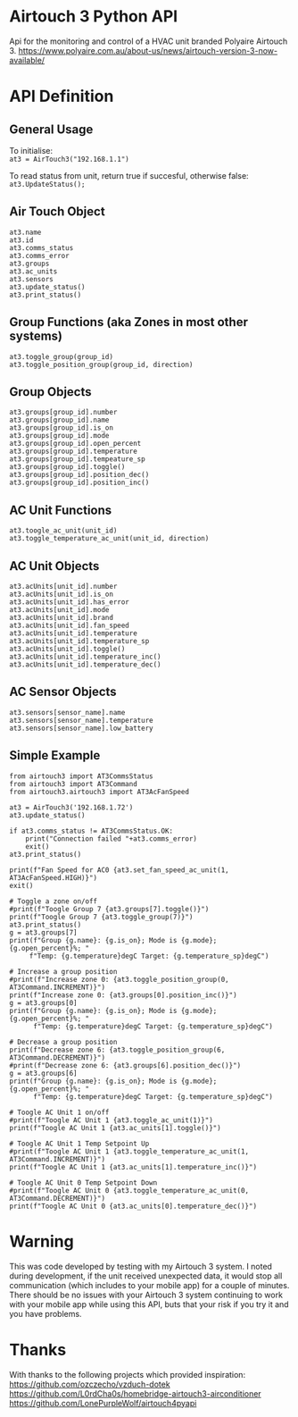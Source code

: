 # Airtouch 3 Python API
Api for the monitoring and control of a HVAC unit branded Polyaire Airtouch 3.
https://www.polyaire.com.au/about-us/news/airtouch-version-3-now-available/

# API Definition

## General Usage
To initialise:\
`at3 = AirTouch3("192.168.1.1")`

To read status from unit, return true if succesful, otherwise false:\
`at3.UpdateStatus();`

## Air Touch Object
`at3.name`\
`at3.id`\
`at3.comms_status`\
`at3.comms_error`\
`at3.groups`\
`at3.ac_units`\
`at3.sensors`\
`at3.update_status()`\
`at3.print_status()`

## Group Functions (aka Zones in most other systems)
`at3.toggle_group(group_id)`\
`at3.toggle_position_group(group_id, direction)`
## Group Objects
`at3.groups[group_id].number`\
`at3.groups[group_id].name`\
`at3.groups[group_id].is_on`\
`at3.groups[group_id].mode`\
`at3.groups[group_id].open_percent`\
`at3.groups[group_id].temperature`\
`at3.groups[group_id].tempeature_sp`\
`at3.groups[group_id].toggle()`\
`at3.groups[group_id].position_dec()`\
`at3.groups[group_id].position_inc()`

## AC Unit Functions
`at3.toogle_ac_unit(unit_id)`\
`at3.toggle_temperature_ac_unit(unit_id, direction)`
## AC Unit Objects
`at3.acUnits[unit_id].number`\
`at3.acUnits[unit_id].is_on`\
`at3.acUnits[unit_id].has_error`\
`at3.acUnits[unit_id].mode`\
`at3.acUnits[unit_id].brand`\
`at3.acUnits[unit_id].fan_speed`\
`at3.acUnits[unit_id].temperature`\
`at3.acUnits[unit_id].temperature_sp`\
`at3.acUnits[unit_id].toggle()`\
`at3.acUnits[unit_id].temperature_inc()`\
`at3.acUnits[unit_id].temperature_dec()`

## AC Sensor Objects
`at3.sensors[sensor_name].name`\
`at3.sensors[sensor_name].temperature`\
`at3.sensors[sensor_name].low_battery`

## Simple Example

```
from airtouch3 import AT3CommsStatus
from airtouch3 import AT3Command
from airtouch3.airtouch3 import AT3AcFanSpeed

at3 = AirTouch3('192.168.1.72')
at3.update_status()

if at3.comms_status != AT3CommsStatus.OK:
    print("Connection failed "+at3.comms_error)
    exit()
at3.print_status()

print(f"Fan Speed for AC0 {at3.set_fan_speed_ac_unit(1, AT3AcFanSpeed.HIGH)}")
exit()

# Toggle a zone on/off
#print(f"Toogle Group 7 {at3.groups[7].toggle()}")
print(f"Toogle Group 7 {at3.toggle_group(7)}")
at3.print_status()
g = at3.groups[7]
print(f"Group {g.name}: {g.is_on}; Mode is {g.mode}; {g.open_percent}%; "
     f"Temp: {g.temperature}degC Target: {g.temperature_sp}degC")

# Increase a group position
#print(f"Increase zone 0: {at3.toggle_position_group(0, AT3Command.INCREMENT)}")
print(f"Increase zone 0: {at3.groups[0].position_inc()}")
g = at3.groups[0]
print(f"Group {g.name}: {g.is_on}; Mode is {g.mode}; {g.open_percent}%; "
      f"Temp: {g.temperature}degC Target: {g.temperature_sp}degC")

# Decrease a group position
print(f"Decrease zone 6: {at3.toggle_position_group(6, AT3Command.DECREMENT)}")
#print(f"Decrease zone 6: {at3.groups[6].position_dec()}")
g = at3.groups[6]
print(f"Group {g.name}: {g.is_on}; Mode is {g.mode}; {g.open_percent}%; "
      f"Temp: {g.temperature}degC Target: {g.temperature_sp}degC")

# Toogle AC Unit 1 on/off
#print(f"Toogle AC Unit 1 {at3.toggle_ac_unit(1)}")
print(f"Toogle AC Unit 1 {at3.ac_units[1].toggle()}")

# Toogle AC Unit 1 Temp Setpoint Up
#print(f"Toogle AC Unit 1 {at3.toggle_temperature_ac_unit(1, AT3Command.INCREMENT)}")
print(f"Toogle AC Unit 1 {at3.ac_units[1].temperature_inc()}")

# Toogle AC Unit 0 Temp Setpoint Down
#print(f"Toogle AC Unit 0 {at3.toggle_temperature_ac_unit(0, AT3Command.DECREMENT)}")
print(f"Toogle AC Unit 0 {at3.ac_units[0].temperature_dec()}")
```

# Warning
This was code developed by testing with my Airtouch 3 system. I noted during development, if the unit received unexpected data, it would stop all communication (which includes to your mobile app) for a couple of minutes. There should be no issues with your Airtouch 3 system continuing to work with your mobile app while using this API, buts that your risk if you try it and you have problems.

# Thanks
With thanks to the following projects which provided inspiration:\
https://github.com/ozczecho/vzduch-dotek \
https://github.com/L0rdCha0s/homebridge-airtouch3-airconditioner \
https://github.com/LonePurpleWolf/airtouch4pyapi
